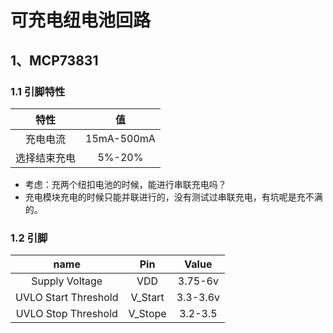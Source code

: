 
# 可充电纽电池回路
## 1、MCP73831
### 1.1 引脚特性
|特性|值|
|:-:|:-:|
|充电电流|15mA-500mA|
|选择结束充电|5%-20%|
+ 考虑：充两个纽扣电池的时候，能进行串联充电吗？
+ 充电模块充电的时候只能并联进行的，没有测试过串联充电，有坑呢是充不满的。
### 1.2 引脚
|name|Pin|Value
|:-:|:-:|:-:|
|Supply Voltage|VDD|3.75-6v|
|UVLO Start Threshold|V_Start|3.3-3.6v
|UVLO Stop Threshold|V_Stope|3.2-3.5




